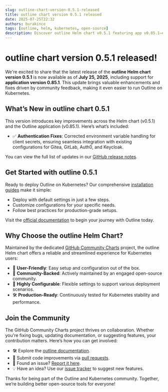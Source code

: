 ```yaml
---
slug: outline-chart-version-0.5.1-released
title: outline chart version 0.5.1 released
date: 2025-07-25T22:32
authors: burakince
tags: [outline, helm, kubernetes, open-source]
description: Discover outline Helm chart v0.5.1 featuring app v0.85.1—enhanced auth integration and community-driven improvements for Kubernetes deployments.
---
```


# outline chart version 0.5.1 released!

We're excited to share that the latest release of the **outline Helm chart version 0.5.1** is now available as of **July 25, 2025**, including support for **application version 0.85.1**. This update brings valuable enhancements and fixes driven by community feedback, making it even easier to run Outline on Kubernetes.

## What’s New in outline chart 0.5.1

This version introduces key improvements across the Helm chart (v0.5.1) and the Outline application (v0.85.1). Here’s what’s included:

- ✅ **Authentication Fixes**: Corrected environment variable handling for client secrets, ensuring seamless integration with existing configurations for Gitea, GitLab, Auth0, and Keycloak.

You can view the full list of updates in our [GitHub release notes](https://github.com/community-charts/helm-charts/releases/tag/outline-0.5.1).

<!-- truncate -->

## Get Started with outline 0.5.1

Ready to deploy Outline on Kubernetes? Our comprehensive [installation guides](https://community-charts.github.io/docs/category/outline) make it simple:

- Deploy with default settings in just a few steps.
- Customize configurations for your specific needs.
- Follow best practices for production-grade setups.

Visit the [official documentation](https://community-charts.github.io/docs/category/outline) to begin your journey with Outline today.

## Why Choose the outline Helm Chart?

Maintained by the dedicated [GitHub Community Charts](https://github.com/community-charts/helm-charts) project, the outline Helm chart offers a reliable and streamlined experience for Kubernetes users:

- 🚀 **User-Friendly**: Easy setup and configuration out of the box.
- 🤝 **Community-Backed**: Actively maintained by an engaged open-source community.
- 🔧 **Highly Configurable**: Flexible settings to support various deployment scenarios.
- 🛠️ **Production-Ready**: Continuously tested for Kubernetes stability and performance.

## Join the Community

The GitHub Community Charts project thrives on collaboration. Whether you're fixing bugs, updating documentation, or suggesting features, your contribution matters. Here’s how you can get involved:

- 🛠️ Explore the [outline documentation](https://community-charts.github.io/docs/category/outline).
- 🔄 Submit code improvements via [pull requests](https://github.com/community-charts/helm-charts).
- 🐞 Found an issue? [Report it here](https://github.com/community-charts/helm-charts/issues).
- 💡 Have an idea? Use our [issue tracker](https://github.com/community-charts/helm-charts/issues/new) to suggest new features.

Thanks for being part of the Outline and Kubernetes community. Together, we’re building better open-source tools for everyone!